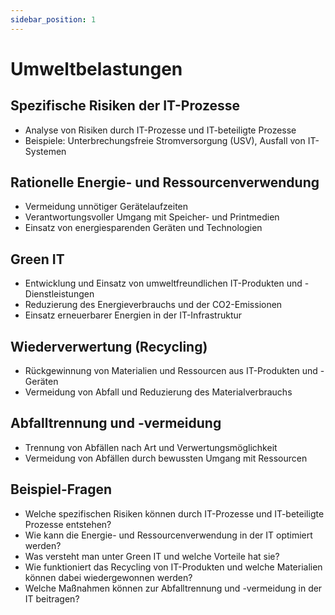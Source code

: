 ```yaml
---
sidebar_position: 1
---
```


# Umweltbelastungen

<!-- Umweltbelastungen wahrnehmen und vermeiden helfen

-   Spezifische Risiken der IT-Prozesse, sowie von ITbeteiligten Prozessen, z. B. USV-Anlagen
-   Rationelle Energie- und Ressourcenverwendung, z. B.:
    unnötige Gerätelaufzeiten vermeiden
    « Umgang mit Speicher- und Printmedien
-   Green IT
-   Wiederverwertung (Recycling)
-   Abfalltrennung und -vermeidung -->

## Spezifische Risiken der IT-Prozesse

-   Analyse von Risiken durch IT-Prozesse und IT-beteiligte Prozesse
-   Beispiele: Unterbrechungsfreie Stromversorgung (USV), Ausfall von IT-Systemen

## Rationelle Energie- und Ressourcenverwendung

-   Vermeidung unnötiger Gerätelaufzeiten
-   Verantwortungsvoller Umgang mit Speicher- und Printmedien
-   Einsatz von energiesparenden Geräten und Technologien

## Green IT

-   Entwicklung und Einsatz von umweltfreundlichen IT-Produkten und -Dienstleistungen
-   Reduzierung des Energieverbrauchs und der CO2-Emissionen
-   Einsatz erneuerbarer Energien in der IT-Infrastruktur

## Wiederverwertung (Recycling)

-   Rückgewinnung von Materialien und Ressourcen aus IT-Produkten und -Geräten
-   Vermeidung von Abfall und Reduzierung des Materialverbrauchs

## Abfalltrennung und -vermeidung

-   Trennung von Abfällen nach Art und Verwertungsmöglichkeit
-   Vermeidung von Abfällen durch bewussten Umgang mit Ressourcen

## Beispiel-Fragen

-   Welche spezifischen Risiken können durch IT-Prozesse und IT-beteiligte Prozesse entstehen?
-   Wie kann die Energie- und Ressourcenverwendung in der IT optimiert werden?
-   Was versteht man unter Green IT und welche Vorteile hat sie?
-   Wie funktioniert das Recycling von IT-Produkten und welche Materialien können dabei wiedergewonnen werden?
-   Welche Maßnahmen können zur Abfalltrennung und -vermeidung in der IT beitragen?
